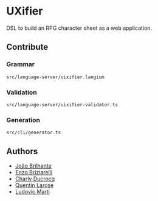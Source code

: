 # UXifier

DSL to build an RPG character sheet as a web application.

## Contribute
### Grammar
`src/language-server/uixifier.langium`

### Validation
`src/language-server/uixifier-validator.ts`

### Generation
`src/cli/generator.ts`

## Authors

- [João Brilhante](https://github.com/JoaoBrlt)
- [Enzo Briziarelli](https://github.com/enbriziare)
- [Charly Ducrocq](https://github.com/CharlyDucrocq)
- [Quentin Larose](https://github.com/QuentinLarose)
- [Ludovic Marti](https://github.com/LudovicMarti)

